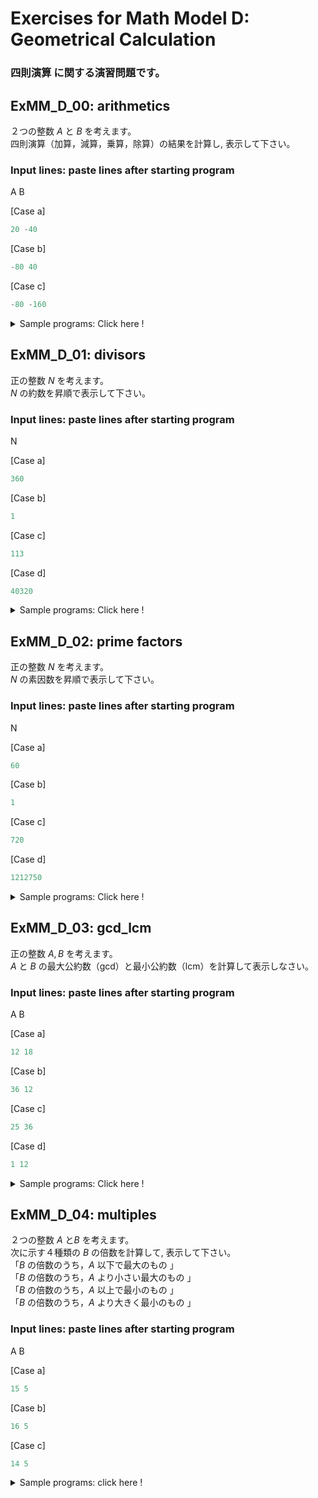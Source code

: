 # **Exercises for Math Model D: Geometrical Calculation**
### 四則演算 に関する演習問題です。

## ExMM_D_00: arithmetics
２つの整数 $A$ と $B$ を考えます。  
四則演算（加算，減算，乗算，除算）の結果を計算し, 表示して下さい。

### Input lines: paste lines after starting program
A B

[Case a]
``` python
20 -40 
```
[Case b]
``` python
-80 40
```
[Case c]
``` python
-80 -160
```

<details>
<summary>Sample programs: Click here !</summary>

> a. [ExMM_D_00a_arithmetics](../ExMathModel_D_Arithmetics/D_00/ExMM_D_00a_arithmetics.py)
>    :  +, - , *, /; 手順通りの逐次計算
> 
> b. [ExMM_D_00b_arithmetics](../ExMathModel_D_Arithmetics/D_00/ExMM_D_00b_arithmetics.py)
>    :  +, - , *, /, function; ４つの関数を用いた計算
> 
> c. [ExMM_D_00c_arithmetics](../ExMathModel_D_Arithmetics/D_00/ExMM_D_00c_arithmetics.py)
>    :  +, - , *, /, function; １つの関数を用いた計算 
> 
> a. [ExMM_D_00d_arithmetics](../ExMathModel_D_Arithmetics/D_00/ExMM_D_00d_arithmetics.py)
>    :  +, - , *, /, class; クラスを用いた計算
> 

</details>


## ExMM_D_01: divisors
正の整数 $N$ を考えます。  
$N$ の約数を昇順で表示して下さい。

### Input lines: paste lines after starting program
N

[Case a]
``` python
360 
```
[Case b]
``` python
1
```
[Case c]
``` python
113
```
[Case d]
``` python
40320
```

<details>
<summary>Sample programs: Click here !</summary>

> a. [ExMM_D_01a_divisors](../ExMathModel_D_Arithmetics/D_01/ExMM_D_01a_divisors.py)
>    :  %, list; 手順通りの逐次計算
> 
> b. [ExMM_D_01b_divisors](../ExMathModel_D_Arithmetics/D_01/ExMM_D_01b_divisors.py)
>    :  %, list; よりコンパクトな逐次計算，リストのソート
> 
> c. [ExMM_D_01c_divisors](../ExMathModel_D_Arithmetics/D_01/ExMM_D_01c_divisors.py)
>    :  %, function; 関数を用いたリストの計算 

</details>


## ExMM_D_02: prime factors
正の整数 $N$ を考えます。  
$N$ の素因数を昇順で表示して下さい。

### Input lines: paste lines after starting program
N

[Case a]
``` python
60 
```
[Case b]
``` python
1
```
[Case c]
``` python
720
```
[Case d]
``` python
1212750
```

<details>
<summary>Sample programs: Click here !</summary>

> a. [ExMM_D_02a_prime_factors](../ExMathModel_D_Arithmetics/D_02/ExMM_D_02a_prime_factors.py)
>    :  %, list, while-loop; 手順通りの逐次計算
> 
> b. [ExMM_D_02b_prime_factors](../ExMathModel_D_Arithmetics/D_02/ExMM_D_02b_prime_factors.py)
>    :  %, list, while-loop, function; 関数を用いたリストの計算

</details>


## ExMM_D_03: gcd_lcm
正の整数 $A, B$ を考えます。  
$A$ と $B$ の最大公約数（gcd）と最小公約数（lcm）を計算して表示しなさい。

### Input lines: paste lines after starting program
A B

[Case a]
``` python
12 18 
```
[Case b]
``` python
36 12
```
[Case c]
``` python
25 36
```
[Case d]
``` python
1 12
```

<details>
<summary>Sample programs: Click here !</summary>

> a. [ExMM_D_03a_gcd_lcm](../ExMathModel_D_Arithmetics/D_03/ExMM_D_03a_gcd_lcm.py)
>    :  %, for-loop; 手順通りの逐次計算
> 
> b. [ExMM_D_03b_gcd_lcm](../ExMathModel_D_Arithmetics/D_03/ExMM_D_03b_gcd_lcm.py)
>    :  %, while-loop, mutual division method; 互除法による計算
> 
> c. [ExMM_D_03c_gcd_lcm](../ExMathModel_D_Arithmetics/D_03/ExMM_D_03c_gcd_lcm.py)
>    :  %, while-loop, mutual division method; 関数を用いた互除法による計算
> 
> d. [ExMM_D_03d_gcd_lcm](../ExMathModel_D_Arithmetics/D_03/ExMM_D_03d_gcd_lcm.py)
>    :  gcd(), lcm(); 標準ライブラリ `math' の関数を用いた計算

</details>


## ExMM_D_04: multiples
２つの整数 $A$ と$B$ を考えます。  
次に示す４種類の $B$ の倍数を計算して, 表示して下さい。  
「$B$ の倍数のうち，$A$ 以下で最大のもの 」  
「$B$ の倍数のうち，$A$ より小さい最大のもの 」  
「$B$ の倍数のうち，$A$ 以上で最小のもの 」  
「$B$ の倍数のうち，$A$ より大きく最小のもの 」

### Input lines: paste lines after starting program
A B

[Case a]
``` python
15 5 
```
[Case b]
``` python
16 5
```
[Case c]
``` python
14 5
```

<details>
<summary>Sample programs: click here !</summary>

> a. [ExMM_D_04a_multiples](../ExMathModel_D_Arithmetics/D_04/ExMM_D_04a_multiples.py)
>    %, //: 商と剰余を用いて，定義に従って倍数を計算
> 
> b. [ExMM_D_04b_multiples](../ExMathModel_D_Arithmetics/D_04/ExMM_D_04b_multiples.py)
>    //: if文を用いずに，４種類の倍数を計算
> 
> c. [ExMM_D_04c_multiples](../ExMathModel_D_Arithmetics/D_04/ExMM_D_04c_multiples.py)
>    //: function; ４種類の倍数を計算する関数を用いた計算
> 
> d. [ExMM_D_04d_multiples](../ExMathModel_D_Arithmetics/D_04/ExMM_D_04d_multiples.py)
>    //: class; 変数と関数を内蔵するクラスを用いた計算

</details> 

